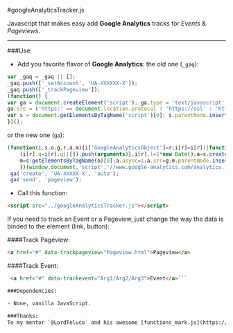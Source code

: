#googleAnalyticsTracker.js

Javascript that makes easy add **Google Analytics** tracks for *Events* & *Pageviews*.

---

###Use:

- Add you favorite flavor of **Google Analytics**: the old one (`_gaq`):

``` js
var _gaq = _gaq || [];
_gaq.push(['_setAccount', 'UA-XXXXXX-X']);
_gaq.push(['_trackPageview']);
(function() {
var ga = document.createElement('script'); ga.type = 'text/javascript'; ga.async = true;
ga.src = ('https:' == document.location.protocol ? 'https://ssl' : 'http://www') + '.google-analytics.com/ga.js';
var s = document.getElementsByTagName('script')[0]; s.parentNode.insertBefore(ga, s);
})();
```

or the new one (`ga`):

```js 
(function(i,s,o,g,r,a,m){i['GoogleAnalyticsObject']=r;i[r]=i[r]||function(){
    (i[r].q=i[r].q||[]).push(arguments)},i[r].l=1*new Date();a=s.createElement(o),
    m=s.getElementsByTagName(o)[0];a.async=1;a.src=g;m.parentNode.insertBefore(a,m)
    })(window,document,'script','//www.google-analytics.com/analytics.js','ga');
 ga('create', 'UA-XXXXX-X', 'auto');
 ga('send', 'pageview');
 ```

- Call this function:

``` html
<script src="../googleAnalyticsTracker.js"></script>
```
 
If you need to track an Event or a Pageview, just change the way the data is binded to the element (link, button):

####Track Pageview:

```html
<a href="#" data-trackpageview="Pageview.html">Pageview</a>
```

####Track Event:

```html
 <a href="#" data-trackevent="Arg1/Arg2/Arg3">Event</a>```

###Dependencies:

- None, vanilla JavaScript.

###Thanks:
To my mentor `@LordTeluco` and his awesome [functions_mark.js](https://github.com/jmelgarejo/simple_analytics_mark/blob/master/assets/js/functions_mark.js)


